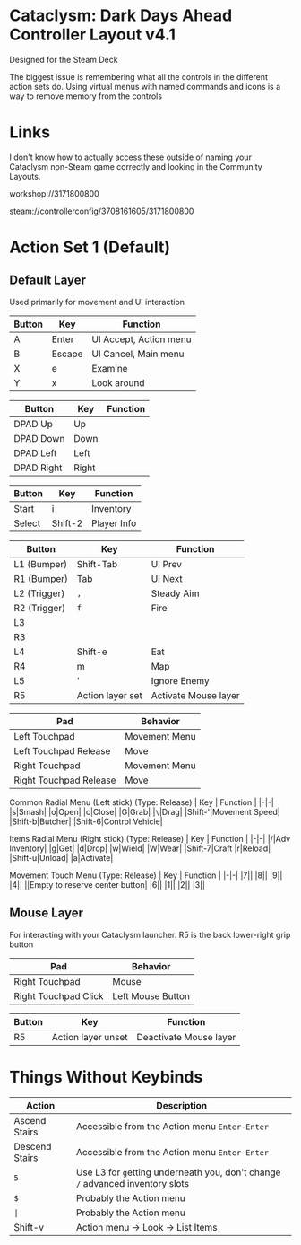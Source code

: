 # Cataclysm: Dark Days Ahead Controller Layout v4.1

Designed for the Steam Deck

The biggest issue is remembering what all the controls in the different action sets do. Using virtual menus with named commands and icons is a way to remove memory from the controls

# Links
I don't know how to actually access these outside of naming your Cataclysm non-Steam game correctly and looking in the Community Layouts.

workshop://3171800800

steam://controllerconfig/3708161605/3171800800

# Action Set 1 (Default)
## Default Layer
Used primarily for movement and UI interaction

| Button | Key | Function |
|-|-|-|
|A|Enter|UI Accept, Action menu|
|B|Escape|UI Cancel, Main menu|
|X|e|Examine|
|Y|x|Look around|

| Button | Key | Function |
|-|-|-|
|DPAD Up|Up||
|DPAD Down|Down||
|DPAD Left|Left||
|DPAD Right|Right||

| Button | Key | Function |
|-|-|-|
|Start|i|Inventory|
|Select|Shift-2|Player Info|

| Button | Key | Function |
|-|-|-|
|L1 (Bumper)|Shift-Tab|UI Prev|
|R1 (Bumper)|Tab|UI Next|
|L2 (Trigger)|`,`|Steady Aim|
|R2 (Trigger)|`f`|Fire|
|L3||
|R3||
|L4|Shift-e|Eat|
|R4|m|Map|
|L5|'|Ignore Enemy|
|R5|Action layer set|Activate Mouse layer|

|Pad|Behavior|
|-|-|
|Left Touchpad|Movement Menu|
|Left Touchpad Release|Move|
|Right Touchpad|Movement Menu|
|Right Touchpad Release|Move|

Common Radial Menu (Left stick) (Type: Release)
| Key | Function |
|-|-|
|s|Smash|
|o|Open|
|c|Close|
|G|Grab|
|`\`|Drag|
|Shift-'|Movement Speed|
|Shift-b|Butcher|
|Shift-6|Control Vehicle|

Items Radial Menu (Right stick) (Type: Release)
| Key | Function |
|-|-|
|/|Adv Inventory|
|g|Get|
|d|Drop|
|w|Wield|
|W|Wear|
|Shift-7|Craft
|r|Reload|
|Shift-u|Unload|
|a|Activate|

Movement Touch Menu  (Type: Release)
| Key | Function |
|-|-|
|7||
|8||
|9||
|4||
||Empty to reserve center button|
|6||
|1||
|2||
|3||

## Mouse Layer
For interacting with your Cataclysm launcher. R5 is the back lower-right grip button

|Pad|Behavior|
|-|-|
|Right Touchpad|Mouse|
|Right Touchpad Click|Left Mouse Button|

| Button | Key | Function |
|-|-|-|
|R5|Action layer unset|Deactivate Mouse layer|

# Things Without Keybinds

|Action|Description|
|-|-|
|Ascend Stairs|Accessible from the Action menu `Enter-Enter`|
|Descend Stairs|Accessible from the Action menu `Enter-Enter`|
|`5`|Use L3 for `g`etting underneath you, don't change `/` advanced inventory slots|
|`$`|Probably the Action menu|
|`\|`|Probably the Action menu|
|Shift-v|Action menu -> Look -> List Items|

